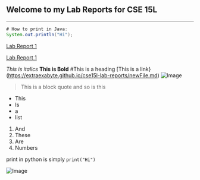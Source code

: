 ## Welcome to my Lab Reports for CSE 15L
---
```java
# How to print in Java:
System.out.println("Hi");
```


[Lab Report 1](lab-report-1-week-2.html)


[Lab Report 1](https://extraexabyte.github.io/cse15l-lab-reports/lab-report-1-week-2.html)

*This is italics*
**This is Bold**
#This is a heading
[This is a link} (https://extraexabyte.github.io/cse15l-lab-reports/newFile.md)
![Image](http://url/IMG_8373.jpeg)
>This is a block quote
>and so is this

* This
* Is
* a
* list

1. And
2. These
3. Are
4. Numbers

print in python is simply `print("Hi")`

![Image](https://extraexabyte.github.io/cse15l-lab-reports/moon.jpeg)

